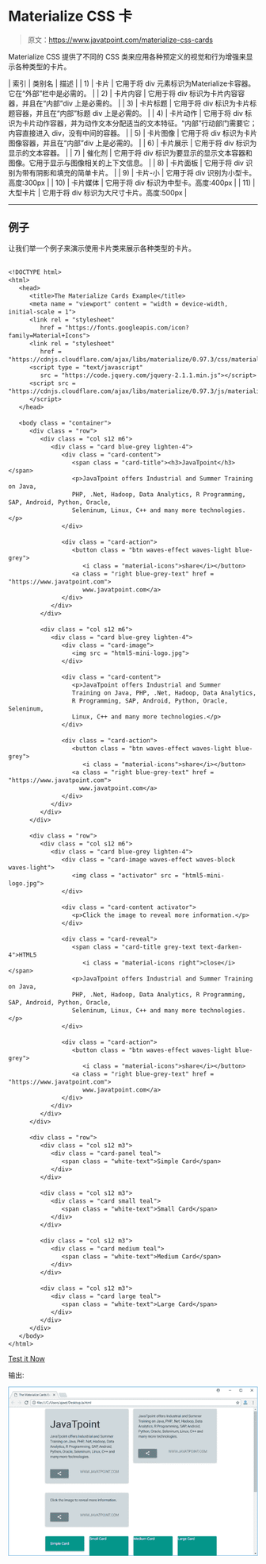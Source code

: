 # Materialize CSS 卡

> 原文：<https://www.javatpoint.com/materialize-css-cards>

Materialize CSS 提供了不同的 CSS 类来应用各种预定义的视觉和行为增强来显示各种类型的卡片。

| 索引 | 类别名 | 描述 |
| 1) | 卡片 | 它用于将 div 元素标识为Materialize卡容器。它在“外部”栏中是必需的。 |
| 2) | 卡片内容 | 它用于将 div 标识为卡片内容容器，并且在“内部”div 上是必需的。 |
| 3) | 卡片标题 | 它用于将 div 标识为卡片标题容器，并且在“内部”标题 div 上是必需的。 |
| 4) | 卡片动作 | 它用于将 div 标识为卡片动作容器，并为动作文本分配适当的文本特征。“内部”行动部门需要它；内容直接进入 div，没有中间的容器。 |
| 5) | 卡片图像 | 它用于将 div 标识为卡片图像容器，并且在“内部”div 上是必需的。 |
| 6) | 卡片展示 | 它用于将 div 标识为显示的文本容器。 |
| 7) | 催化剂 | 它用于将 div 标识为要显示的显示文本容器和图像。它用于显示与图像相关的上下文信息。 |
| 8) | 卡片面板 | 它用于将 div 识别为带有阴影和填充的简单卡片。 |
| 9) | 卡片-小 | 它用于将 div 识别为小型卡。高度:300px |
| 10) | 卡片媒体 | 它用于将 div 标识为中型卡。高度:400px |
| 11) | 大型卡片 | 它用于将 div 标识为大尺寸卡片。高度:500px |

* * *

## 例子

让我们举一个例子来演示使用卡片类来展示各种类型的卡片。

```

<!DOCTYPE html>
<html>
   <head>
      <title>The Materialize Cards Example</title>
      <meta name = "viewport" content = "width = device-width, initial-scale = 1">      
      <link rel = "stylesheet"
         href = "https://fonts.googleapis.com/icon?family=Material+Icons">
      <link rel = "stylesheet"
         href = "https://cdnjs.cloudflare.com/ajax/libs/materialize/0.97.3/css/materialize.min.css">
      <script type = "text/javascript"
         src = "https://code.jquery.com/jquery-2.1.1.min.js"></script>           
      <script src = "https://cdnjs.cloudflare.com/ajax/libs/materialize/0.97.3/js/materialize.min.js">
      </script> 
   </head>

   <body class = "container"> 
      <div class = "row">
         <div class = "col s12 m6">
            <div class = "card blue-grey lighten-4">
               <div class = "card-content">
                  <span class = "card-title"><h3>JavaTpoint</h3></span>
                  <p>JavaTpoint offers Industrial and Summer Training on Java, 
				  PHP, .Net, Hadoop, Data Analytics, R Programming, SAP, Android, Python, Oracle, 
				  Seleninum, Linux, C++ and many more technologies.</p>
               </div>

               <div class = "card-action">
                  <button class = "btn waves-effect waves-light blue-grey">
                     <i class = "material-icons">share</i></button>
                  <a class = "right blue-grey-text" href = "https://www.javatpoint.com">
                     www.javatpoint.com</a>
               </div>
            </div>
         </div>

         <div class = "col s12 m6">
            <div class = "card blue-grey lighten-4">
               <div class = "card-image">
                  <img src = "html5-mini-logo.jpg">                
               </div>

               <div class = "card-content">                  
                  <p>JavaTpoint offers Industrial and Summer 
				  Training on Java, PHP, .Net, Hadoop, Data Analytics, 
				  R Programming, SAP, Android, Python, Oracle, Seleninum, 
				  Linux, C++ and many more technologies.</p>
               </div>

               <div class = "card-action">
                  <button class = "btn waves-effect waves-light blue-grey">
                     <i class = "material-icons">share</i></button>
                  <a class = "right blue-grey-text" href = "https://www.javatpoint.com">
                    www.javatpoint.com</a>
               </div>
            </div>
         </div>
      </div>

      <div class = "row">
         <div class = "col s12 m6">
            <div class = "card blue-grey lighten-4">
               <div class = "card-image waves-effect waves-block waves-light">
                  <img class = "activator" src = "html5-mini-logo.jpg">                
               </div>

               <div class = "card-content activator">                  
                  <p>Click the image to reveal more information.</p>
               </div>

               <div class = "card-reveal">
                  <span class = "card-title grey-text text-darken-4">HTML5
                     <i class = "material-icons right">close</i></span>
                  <p>JavaTpoint offers Industrial and Summer Training on Java, 
				  PHP, .Net, Hadoop, Data Analytics, R Programming, SAP, Android, Python, Oracle, 
				  Seleninum, Linux, C++ and many more technologies.</p>
               </div>

               <div class = "card-action">
                  <button class = "btn waves-effect waves-light blue-grey">
                     <i class = "material-icons">share</i></button>
                  <a class = "right blue-grey-text" href = "https://www.javatpoint.com">
                     www.javatpoint.com</a>
               </div>
            </div>
         </div>
      </div>

      <div class = "row">
         <div class = "col s12 m3">
            <div class = "card-panel teal">
               <span class = "white-text">Simple Card</span>
            </div>
         </div>

         <div class = "col s12 m3">
            <div class = "card small teal">
               <span class = "white-text">Small Card</span>
            </div>
         </div>

         <div class = "col s12 m3">
            <div class = "card medium teal">
               <span class = "white-text">Medium Card</span>
            </div>
         </div>

         <div class = "col s12 m3">
            <div class = "card large teal">
               <span class = "white-text">Large Card</span>
            </div>
         </div>
      </div>     	  
   </body>   
</html>

```

[Test it Now](https://www.javatpoint.com/oprweb/test.jsp?filename=materializecsscards1)

输出:

![Materialize Cards 1](img/8783581ecc433f2d1dd6938f2075409d.png)